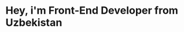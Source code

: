# Hey, i'm Front-End Developer from Uzbekistan

<!--
**gulomjonruziboev/gulomjonruziboev** is a ✨ _special_ ✨ repository because its `README.md` (this file) appears on your GitHub profile.

![GitHub Stats](https://github-readme-stats.vercel.app/api?username=YourGitHubUsername&show_icons=true&theme=dark)

## Most Used Languages

![Top Langs](https://github-readme-stats.vercel.app/api/top-langs/?username=YourGitHubUsername&layout=compact&theme=dark)
